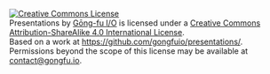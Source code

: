 <a rel="license" href="http://creativecommons.org/licenses/by-sa/4.0/"><img alt="Creative Commons License" style="border-width:0" src="http://i.creativecommons.org/l/by-sa/4.0/88x31.png" /></a>
<br /><span xmlns:dct="http://purl.org/dc/terms/" property="dct:title">Presentations</span> by <a xmlns:cc="http://creativecommons.org/ns#" href="http://gongfu.io/presentations/" property="cc:attributionName" rel="cc:attributionURL">Gōng-fu I/O</a> is licensed under a <a rel="license" href="http://creativecommons.org/licenses/by-sa/4.0/">Creative Commons Attribution-ShareAlike 4.0 International License</a>.
<br />Based on a work at <a xmlns:dct="http://purl.org/dc/terms/" href="https://github.com/gongfuio/presentations/" rel="dct:source">https://github.com/gongfuio/presentations/</a>.
<br />Permissions beyond the scope of this license may be available at <a xmlns:cc="http://creativecommons.org/ns#" href="contact@gongfu.io" rel="cc:morePermissions">contact@gongfu.io</a>.
